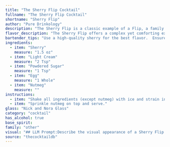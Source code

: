 ```yaml
---
title: "The Sherry Flip Cocktail"
fullname: "The Sherry Flip Cocktail"
shortname: "Sherry Flip"
author: "Pure Drinkology"
description: "The Sherry Flip is a classic example of a Flip, a family of cocktails that originated in the 18th century. These drinks were traditionally made with spirits, cream, sugar, and a raw egg, creating a rich, frothy texture. The Sherry Flip specifically utilizes the fortified wine Sherry for a uniquely nuanced flavor profile. "
flavor_description: "The Sherry Flip offers a complex yet comforting experience.  The sweetness of the sherry and powdered sugar mingles with the richness of the cream, creating a smooth, velvety texture.  The egg adds a delicate richness, while the nutmeg provides a warm, aromatic finish. This cocktail is a delightful balance of sweet, savory, and creamy flavors, making it both satisfying and sophisticated. "
bartender_tips: "Use a high-quality sherry for the best flavor.  Ensure the cream is cold for a creamy texture.  Don't over-shake the cocktail, just enough to emulsify.  If you use a whole egg, separate the yolk and white for a smoother texture.  Gently grate nutmeg for a fresh aroma.  Serve immediately, the flavor fades quickly. "
ingredients:
  - item: "Sherry"
    measure: "1.5 oz"
  - item: "Light Cream"
    measure: "2 Tsp"
  - item: "Powdered Sugar"
    measure: "1 Tsp"
  - item: "Egg"
    measure: "1 Whole"
  - item: "Nutmeg"
    measure: ""
instructions:
  - item: "Shake all ingredients (except nutmeg) with ice and strain into a whiskey sour glass."
  - item: "Sprinkle nutmeg on top and serve."
glass: "Nick and Nora Glass"
category: "cocktail"
has_alcohol: true
base_spirit:
family: "other"
visual: "## LLM Prompt:Describe the visual appearance of a Sherry Flip cocktail.  Consider the following ingredients and their impact on the final drink:* **Sherry:**  What color is the sherry? Is it clear, amber, or something else? How does the sherry's color affect the overall drink?* **Light Cream:** How does the light cream change the appearance of the drink? Does it create a layered effect? How does the cream affect the texture of the drink?* **Powdered Sugar:**  Does the powdered sugar dissolve completely or leave any visible particles? Does it affect the color or texture of the drink?* **Egg:** Does the egg create a frothy head on the drink? How does the egg affect the overall texture and appearance?* **Nutmeg:**  How is the nutmeg presented? Is it sprinkled on top, grated, or used in another way? Does the nutmeg add any visual interest?**Bonus:**  Try to convey the texture and consistency of the Sherry Flip. Is it thick and creamy? Light and airy? Does it have any layers? **Example:**  The Sherry Flip presents a vibrant [color] hue, with a [texture] layer of light cream resting softly atop the drink. A delicate dusting of nutmeg adds a touch of warmth to the surface. "
source: "thecocktaildb"
---
```


